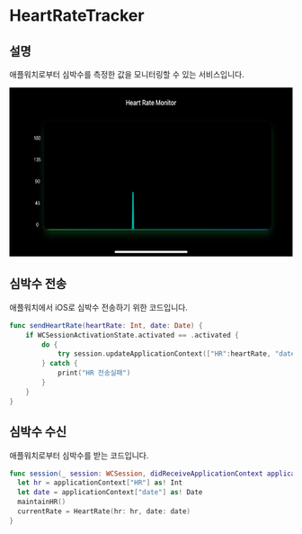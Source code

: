 # HeartRateTracker

## 설명
애플워치로부터 심박수를 측정한 값을 모니터링할 수 있는 서비스입니다.

<div align="center">
  <img src="ImageAsset/HRTracker.PNG" width="900" height="300"/>
</div>

## 심박수 전송
애플워치에서 iOS로 심박수 전송하기 위한 코드입니다.
```swift
func sendHeartRate(heartRate: Int, date: Date) {
    if WCSessionActivationState.activated == .activated {
        do {
            try session.updateApplicationContext(["HR":heartRate, "date":date])
        } catch {
            print("HR 전송실패")
        }
    }
}
```

## 심박수 수신
애플워치로부터 심박수를 받는 코드입니다.

```swift
func session(_ session: WCSession, didReceiveApplicationContext applicationContext: [String : Any]) {
  let hr = applicationContext["HR"] as! Int
  let date = applicationContext["date"] as! Date
  maintainHR()
  currentRate = HeartRate(hr: hr, date: date)
}
```
